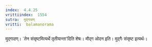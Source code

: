 ```yaml
---
index:  4.4.25
vrittiindex:  1554
sutra:  मुद्गादण्
vritti:  balamanorama 
---
```


मुद्गादण्। `तेन संसृष्टमित्यर्थे तृतीयान्ता'दिति शेषः। मौद्ग ओदन इति। मुद्गैः संसृष्ट इत्यर्थः। 

